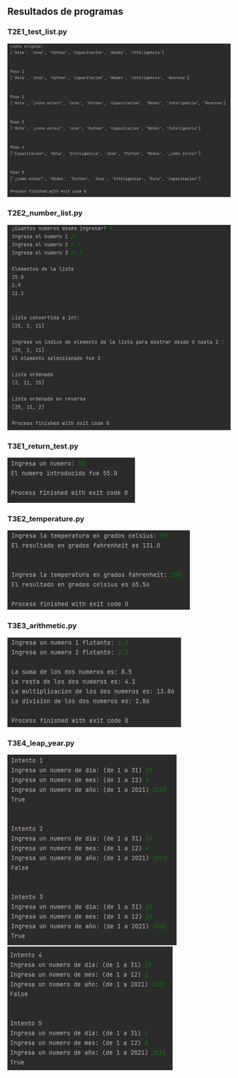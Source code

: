 ## Resultados de programas

### T2E1_test_list.py
<img src="pictures\T2E1.jpg">

### T2E2_number_list.py
<img src="pictures\T2E2.jpg">

### T3E1_return_test.py
<img src="pictures\T3E1.jpg">

### T3E2_temperature.py
<img src="pictures\T3E2.jpg">

### T3E3_arithmetic.py
<img src="pictures\T3E3.jpg">
 
### T3E4_leap_year.py
<img src="pictures\T3E4_1.jpg">
<img src="pictures\T3E4_2.jpg">